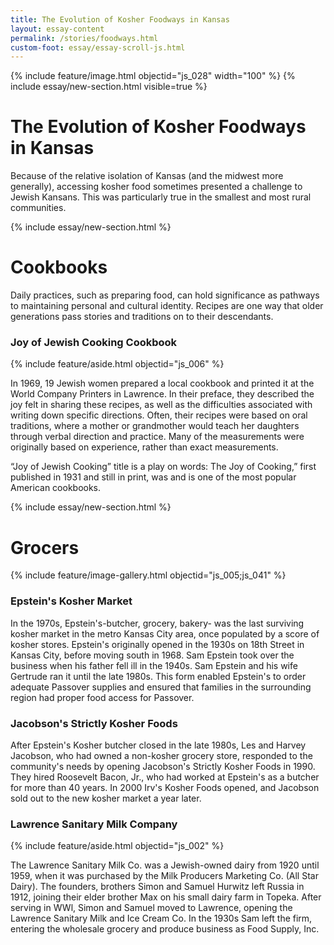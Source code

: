 ```yaml
---
title: The Evolution of Kosher Foodways in Kansas
layout: essay-content
permalink: /stories/foodways.html
custom-foot: essay/essay-scroll-js.html
---
```

<div class="row my-3" >
<div class="" markdown="1">
 {% include feature/image.html objectid="js_028" width="100" %}
{% include essay/new-section.html visible=true %} 

# The Evolution of Kosher Foodways in Kansas
Because of the relative isolation of Kansas (and the midwest more generally), accessing kosher food sometimes presented a challenge to Jewish Kansans. This was particularly true in the smallest and most rural communities. 

{% include essay/new-section.html %} 

# Cookbooks 
Daily practices, such as preparing food, can hold significance as pathways to maintaining personal and cultural identity. Recipes are one way that older generations pass stories and traditions on to their descendants.

### Joy of Jewish Cooking Cookbook

{% include feature/aside.html objectid="js_006" %}

In 1969, 19 Jewish women prepared a local cookbook and printed it at the World Company Printers in Lawrence. In their preface, they described the joy felt in sharing these recipes, as well as the difficulties associated with writing down specific directions. Often, their recipes were based on oral traditions, where a mother or grandmother would teach her daughters through verbal direction and practice. Many of the measurements were originally based on experience, rather than exact measurements.

“Joy of Jewish Cooking” title is a play on words: The Joy of Cooking,” first published in 1931 and still in print, was and is one of the most popular American cookbooks.

{% include essay/new-section.html %} 

# Grocers

{% include feature/image-gallery.html objectid="js_005;js_041" %} 

### Epstein's Kosher Market
In the 1970s, Epstein's-butcher, grocery, bakery- was the last surviving kosher market in the metro Kansas City area, once populated by a score of kosher stores. Epstein's originally opened in the 1930s on 18th Street in Kansas City, before moving south in 1968. Sam Epstein took over the business when his father fell ill in the 1940s. Sam Epstein and his wife Gertrude ran it until the late 1980s. This form enabled Epstein's to order adequate Passover supplies and ensured that families in the surrounding region had proper food access for Passover.

### Jacobson's Strictly Kosher Foods
After Epstein's Kosher butcher closed in the late 1980s, Les and Harvey Jacobson, who had owned a non-kosher grocery store, responded to the community's needs by opening Jacobson's Strictly Kosher Foods in 1990. They hired Roosevelt Bacon, Jr., who had worked at Epstein's as a butcher for more than 40 years. In 2000 Irv's Kosher Foods opened, and Jacobson sold out to the new kosher market a year later.

### Lawrence Sanitary Milk Company

{% include feature/aside.html objectid="js_002" %} 

The Lawrence Sanitary Milk Co. was a Jewish-owned dairy from 1920 until 1959, when it was purchased by the Milk Producers Marketing Co. (All Star Dairy). The founders, brothers Simon and Samuel Hurwitz left Russia in 1912, joining their elder brother Max on his small dairy farm in Topeka. After serving in WWl, Simon and Samuel moved to Lawrence, opening the Lawrence Sanitary Milk and Ice Cream Co. In the 1930s Sam left the firm, entering the wholesale grocery and produce business as Food Supply, Inc.

